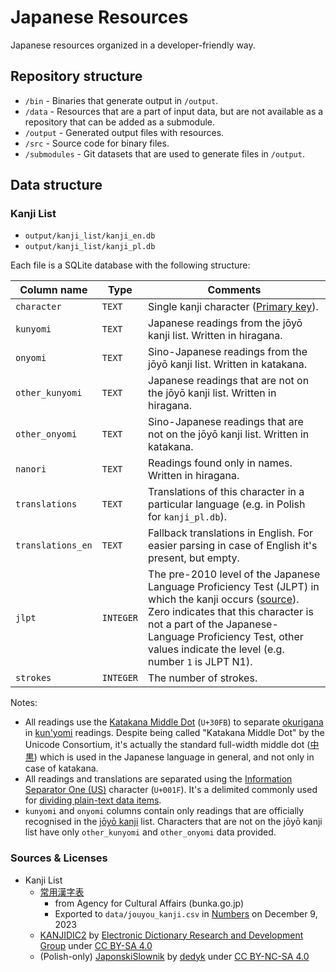# Japanese Resources

Japanese resources organized in a developer-friendly way.

## Repository structure

- `/bin` - Binaries that generate output in `/output`.
- `/data` - Resources that are a part of input data, but are not available as a repository that can be added as a submodule.
- `/output` - Generated output files with resources.
- `/src` - Source code for binary files.
- `/submodules` - Git datasets that are used to generate files in `/output`.

## Data structure

### Kanji List

- `output/kanji_list/kanji_en.db`
- `output/kanji_list/kanji_pl.db`

Each file is a SQLite database with the following structure:

| Column name       | Type      | Comments                                                                                                                                                                                                                                                                                                                  |
| ----------------- | --------- | ------------------------------------------------------------------------------------------------------------------------------------------------------------------------------------------------------------------------------------------------------------------------------------------------------------------------- |
| `character`       | `TEXT`    | Single kanji character ([Primary key](https://en.wikipedia.org/wiki/Primary_key)).                                                                                                                                                                                                                                        |
| `kunyomi`         | `TEXT`    | Japanese readings from the jōyō kanji list. Written in hiragana.                                                                                                                                                                                                                                                          |
| `onyomi`          | `TEXT`    | Sino-Japanese readings from the jōyō kanji list. Written in katakana.                                                                                                                                                                                                                                                     |
| `other_kunyomi`   | `TEXT`    | Japanese readings that are not on the jōyō kanji list. Written in hiragana.                                                                                                                                                                                                                                               |
| `other_onyomi`    | `TEXT`    | Sino-Japanese readings that are not on the jōyō kanji list. Written in katakana.                                                                                                                                                                                                                                          |
| `nanori`          | `TEXT`    | Readings found only in names. Written in hiragana.                                                                                                                                                                                                                                                                        |
| `translations`    | `TEXT`    | Translations of this character in a particular language (e.g. in Polish for `kanji_pl.db`).                                                                                                                                                                                                                               |
| `translations_en` | `TEXT`    | Fallback translations in English. For easier parsing in case of English it's present, but empty.                                                                                                                                                                                                                          |
| `jlpt`            | `INTEGER` | The pre-2010 level of the Japanese Language Proficiency Test (JLPT) in which the kanji occurs ([source](http://www.edrdg.org/wiki/index.php/KANJIDIC_Project)). Zero indicates that this character is not a part of the Japanese-Language Proficiency Test, other values indicate the level (e.g. number `1` is JLPT N1). |
| `strokes`         | `INTEGER` | The number of strokes.                                                                                                                                                                                                                                                                                                    |

Notes:

- All readings use the [Katakana Middle Dot](https://www.compart.com/en/unicode/U+30FB) (`U+30FB`) to separate [okurigana](https://en.wikipedia.org/wiki/Okurigana) in [kun'yomi](<https://en.wikipedia.org/wiki/Kanji#Kun'yomi_(native_reading)>) readings. Despite being called "Katakana Middle Dot" by the Unicode Consortium, it's actually the standard full-width middle dot ([中黒](https://ja.wikipedia.org/wiki/中黒#日本語)) which is used in the Japanese language in general, and not only in case of katakana.
- All readings and translations are separated using the [Information Separator One (US)](https://www.compart.com/en/unicode/U+001F) character (`U+001F`). It's a delimited commonly used for [dividing plain-text data items](https://en.wikipedia.org/wiki/C0_and_C1_control_codes#Field_separators).
- `kunyomi` and `onyomi` columns contain only readings that are officially recognised in the [jōyō kanji](https://en.wikipedia.org/wiki/Jōyō_kanji) list. Characters that are not on the jōyō kanji list have only `other_kunyomi` and `other_onyomi` data provided.

### Sources & Licenses

- Kanji List
  - [常用漢字表](https://www.bunka.go.jp/kokugo_nihongo/sisaku/joho/joho/kijun/naikaku/kanji/joyokanjisakuin/index.html)
    - from Agency for Cultural Affairs (bunka.go.jp)
    - Exported to `data/jouyou_kanji.csv` in [Numbers](<https://en.wikipedia.org/wiki/Numbers_(spreadsheet)>) on December 9, 2023
  - [KANJIDIC2](http://www.edrdg.org/wiki/index.php/KANJIDIC_Project) by [Electronic Dictionary Research and Development Group](http://www.edrdg.org) under [CC BY-SA 4.0](https://creativecommons.org/licenses/by-sa/4.0)
  - (Polish-only) [JaponskiSlownik](https://github.com/dedyk/JaponskiSlownik) by [dedyk](https://github.com/dedyk) under [CC BY-NC-SA 4.0](https://creativecommons.org/licenses/by-nc-sa/4.0)

